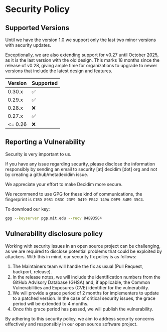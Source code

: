 # Security Policy

## Supported Versions

Until we have the version 1.0 we support only the last two minor versions with
security updates.

Exceptionally, we are also extending support for v0.27 until October 2025, as it
is the last version with the old design. This marks 18 months since the release
of v0.28, giving ample time for organizations to upgrade to newer versions that
include the latest design and features.

| Version  | Supported          |
| -------- | ------------------ |
| 0.30.x   | :white_check_mark: |
| 0.29.x   | :white_check_mark: |
| 0.28.x   | :x:                |
| 0.27.x   | :white_check_mark: |
| \<= 0.26 | :x:                |

## Reporting a Vulnerability

Security is very important to us.

If you have any issue regarding security, please disclose the information
responsibly by sending an email to security [at] decidim [dot] org and not by
creating a github/metadecidim issue.

We appreciate your effort to make Decidim more secure.

We recommend to use GPG for these kind of communications, the fingerprint is
`C1BD 8981 D83C 23F9 D419 FE42 149A D0F9 84B9 35C4`.

To download our key:

```bash
gpg --keyserver pgp.mit.edu --recv 84B935C4
```

## Vulnerability disclosure policy

Working with security issues in an open source project can be challenging, as
we are required to disclose potential problems that could be exploited by
attackers. With this in mind, our security fix policy is as follows:

1. The Maintainers team will handle the fix as usual (Pull Request, backport,
release).
1. In the release notes, we will include the identification numbers from the
GitHub Advisory Database (GHSA) and, if applicable, the Common Vulnerabilities
and Exposures (CVE) identifier for the vulnerability.
1. We will provide a grace period of 2 months for implementers to update to a
patched version. In the case of critical security issues, the grace period will
be extended to 4 months.
1. Once this grace period has passed, we will publish the vulnerability.

By adhering to this security policy, we aim to address security concerns
effectively and responsibly in our open source software project.
